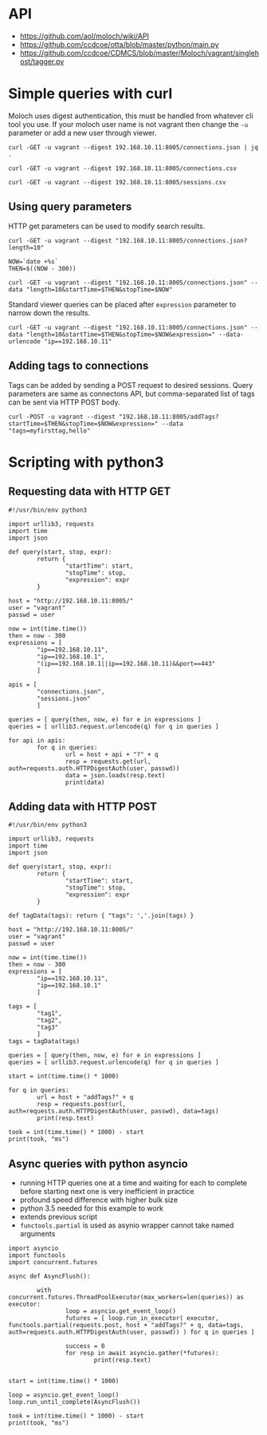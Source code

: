 # API

* https://github.com/aol/moloch/wiki/API
* https://github.com/ccdcoe/otta/blob/master/python/main.py
* https://github.com/ccdcoe/CDMCS/blob/master/Moloch/vagrant/singlehost/tagger.py

# Simple queries with curl

Moloch uses digest authentication, this must be handled from whatever cli tool you use. If your moloch user name is not vagrant then change the `-u` parameter or add a new user through viewer.

```
curl -GET -u vagrant --digest 192.168.10.11:8005/connections.json | jq .
```
```
curl -GET -u vagrant --digest 192.168.10.11:8005/connections.csv
```
```
curl -GET -u vagrant --digest 192.168.10.11:8005/sessions.csv
```

## Using query parameters

HTTP get parameters can be used to modify search results.

```
curl -GET -u vagrant --digest "192.168.10.11:8005/connections.json?length=10"
```

```
NOW=`date +%s`
THEN=$((NOW - 300))

curl -GET -u vagrant --digest "192.168.10.11:8005/connections.json" --data "length=10&startTime=$THEN&stopTime=$NOW"
```

Standard viewer queries can be placed after `expression` parameter to narrow down the results.

```
curl -GET -u vagrant --digest "192.168.10.11:8005/connections.json" --data "length=10&startTime=$THEN&stopTime=$NOW&expression=" --data-urlencode "ip==192.168.10.11"
```

## Adding tags to connections

Tags can be added by sending a POST request to desired sessions. Query parameters are same as connectons API, but comma-separated list of tags can be sent via HTTP POST body.

```
curl -POST -u vagrant --digest "192.168.10.11:8005/addTags?startTime=$THEN&stopTime=$NOW&expression=" --data "tags=myfirsttag,hello"
```

# Scripting with python3

## Requesting data with HTTP GET
```
#!/usr/bin/env python3

import urllib3, requests
import time
import json

def query(start, stop, expr):
        return {
                "startTime": start,
                "stopTime": stop,
                "expression": expr
        }

host = "http://192.168.10.11:8005/"
user = "vagrant"
passwd = user

now = int(time.time())
then = now - 300
expressions = [
        "ip==192.168.10.11",
        "ip==192.168.10.1",
        "(ip==192.168.10.1||ip==192.168.10.11)&&port==443"
        ]

apis = [
        "connections.json",
        "sessions.json"
        ]

queries = [ query(then, now, e) for e in expressions ]
queries = [ urllib3.request.urlencode(q) for q in queries ]

for api in apis:
        for q in queries:
                url = host + api + "?" + q
                resp = requests.get(url, auth=requests.auth.HTTPDigestAuth(user, passwd))
                data = json.loads(resp.text)
                print(data)
```

## Adding data with HTTP POST

```
#!/usr/bin/env python3

import urllib3, requests
import time
import json

def query(start, stop, expr):
        return {
                "startTime": start,
                "stopTime": stop,
                "expression": expr
        }

def tagData(tags): return { "tags": ','.join(tags) }

host = "http://192.168.10.11:8005/"
user = "vagrant"
passwd = user

now = int(time.time())
then = now - 300
expressions = [
        "ip==192.168.10.11",
        "ip==192.168.10.1"
        ]

tags = [
        "tag1",
        "tag2",
        "tag3"
        ]
tags = tagData(tags)

queries = [ query(then, now, e) for e in expressions ]
queries = [ urllib3.request.urlencode(q) for q in queries ]

start = int(time.time() * 1000)

for q in queries:
        url = host + "addTags?" + q
        resp = requests.post(url, auth=requests.auth.HTTPDigestAuth(user, passwd), data=tags)
        print(resp.text)

took = int(time.time() * 1000) - start
print(took, "ms")
```

## Async queries with python asyncio

 * running HTTP queries one at a time and waiting for each to complete before starting next one is very inefficient in practice
 * profound speed difference with higher bulk size
 * python 3.5 needed for this example to work
 * extends previous script
 * `functools.partial` is used as asynio wrapper cannot take named arguments

```
import asyncio
import functools
import concurrent.futures

async def AsyncFlush():

        with concurrent.futures.ThreadPoolExecutor(max_workers=len(queries)) as executor:
                loop = asyncio.get_event_loop()
                futures = [ loop.run_in_executor( executor, functools.partial(requests.post, host + "addTags?" + q, data=tags, auth=requests.auth.HTTPDigestAuth(user, passwd)) ) for q in queries ]

                success = 0
                for resp in await asyncio.gather(*futures):
                        print(resp.text)


start = int(time.time() * 1000)

loop = asyncio.get_event_loop()
loop.run_until_complete(AsyncFlush())

took = int(time.time() * 1000) - start
print(took, "ms")
```
